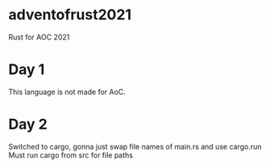 # adventofrust2021

Rust for AOC 2021

# Day 1

This language is not made for AoC.

# Day 2
Switched to cargo, gonna just swap file names of main.rs and use cargo.run
Must run cargo from src for file paths